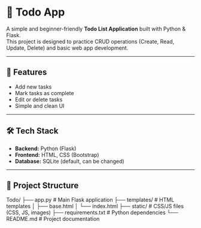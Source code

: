 # 📝 Todo App

A simple and beginner-friendly **Todo List Application** built with Python & Flask.  
This project is designed to practice CRUD operations (Create, Read, Update, Delete) and basic web app development.

---

## 🚀 Features
- Add new tasks  
- Mark tasks as complete 
- Edit or delete tasks  
- Simple and clean UI  

---

## 🛠️ Tech Stack
- **Backend:** Python (Flask)  
- **Frontend:** HTML, CSS (Bootstrap)  
- **Database:** SQLite (default, can be changed)  

---

## 📂 Project Structure
Todo/
├── app.py                  # Main Flask application
├── templates/              # HTML templates
│   ├── base.html
│   └── index.html
├── static/                 # CSS/JS files (CSS, JS, images)
├── requirements.txt        # Python dependencies
└── README.md               # Project documentation




